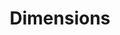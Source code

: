 ---
layout: default
bigquery: https://console.cloud.google.com/bigquery?p=covid-19-dimensions-ai&page=table&d=data&t=publications
contributors: Digital Science, https://www.digital-science.com/
cost: Free for personal, non-commercial use.
description: Dimensions contains more than 100 million publications, ranging from
  articles published in scholarly journals, books and book chapters, to preprints
  and conference proceedings. All publications are contextualized with linked data
  sets, funding, publications, patents, clinical trials, and policy documents. You
  can also view associated categories, funders, institutions, and researcher profiles.
documentation: https://docs.dimensions.ai/bigquery/index.html
last_edit: Mon, 04 Apr 2022 19:04:00 GMT
location: https://www.dimensions.ai/products/free/
maintained_by: Digital Science, https://www.digital-science.com/
schema_fields: '[''funding_nzd'', ''isbn'', ''associated_publication_id'', ''category_hrcs_hc'',
  ''research_org_state_names'', ''research_org_cities'', ''year'', ''original_title'',
  ''foa_number'', ''repository_url'', ''cpc'', ''volume'', ''funding_cny'', ''description'',
  ''book_title'', ''category_hra'', ''category_hrcs_rac'', ''organisation_details'',
  ''email_address'', ''jurisdiction'', ''doi'', ''funding_chf'', ''family_id'', ''research_org_country_names'',
  ''id'', ''pmid'', ''arxiv_id'', ''wikipedia_url'', ''funder_countries'', ''linkout'',
  ''active_years'', ''priority_year'', ''interventions'', ''title'', ''links'', ''altmetrics'',
  ''proceedings_title'', ''reference_ids'', ''date_inserted'', ''investigators'',
  ''publication_ids'', ''end_year'', ''cited_by_ids'', ''editors'', ''funding_usd'',
  ''research_orgs'', ''repository_id'', ''funding_aud'', ''category_icrp_ct'', ''associated_publication_pmid'',
  ''resulting_publication_ids'', ''date_print'', ''funder_org_acronyms'', ''abstract'',
  ''brief_title'', ''current_assignee_orgs'', ''metrics'', ''research_org_city_names'',
  ''filing_status'', ''current_assignee'', ''address'', ''source_id'', ''aliases'',
  ''end_date'', ''acronyms'', ''concepts'', ''labels'', ''expiration_year'', ''relationships'',
  ''assignee_orgs'', ''assignee_countries'', ''original_assignee'', ''ipcr'', ''funding_eur'',
  ''mesh_headings'', ''category_uoa'', ''associated_publication_arxiv_id'', ''registry'',
  ''granted_year'', ''journal'', ''legal_status'', ''category_for'', ''funding_cad'',
  ''family_members_ids'', ''established'', ''category_bra'', ''publication_year'',
  ''current_assignee_countries'', ''funding_details'', ''date_modified'', ''application_number'',
  ''acknowledgements'', ''category_icrp_cso'', ''acronym'', ''funding_amount'', ''associated_grant_ids'',
  ''issue'', ''open_access_categories_v2'', ''license'', ''embargo_date'', ''clinical_trial_ids'',
  ''types'', ''funder_orgs'', ''subtitles'', ''phase'', ''date'', ''status'', ''expiration_date'',
  ''patent_ids'', ''funding_gbp'', ''kind'', ''funder_org'', ''inventor_names'', ''start_year'',
  ''conditions'', ''funder_org_state_codes'', ''associated_publication_doi'', ''date_online'',
  ''filing_date'', ''original_assignee_countries'', ''eisbn'', ''category_rcdc'',
  ''language'', ''conference'', ''external_ids'', ''name'', ''pmcid'', ''book_series_title'',
  ''citations'', ''type'', ''original_abstract'', ''granted_date'', ''citations_count'',
  ''open_access_categories'', ''category_sdg'', ''citation_string'', ''researcher_ids'',
  ''authors'', ''created_date'', ''pages'', ''grant_number'', ''categories'', ''supporting_grant_ids'',
  ''publisher'', ''repository_name'', ''publication_date'', ''date_imported_gbq'',
  ''funder_org_cities'', ''filing_year'', ''legal_events'', ''funding_currency'',
  ''funder_org_countries'', ''priority_date'', ''gender'', ''resulting_publication_doi'',
  ''mesh_terms'', ''journal_lists'', ''start_date'', ''family_count'', ''funding_jpy'',
  ''original_assignee_orgs'', ''date_normal'', ''research_org_state_codes'', ''parent_id'',
  ''research_org_countries'']'
shortname: dimensions
tags:
- scholarly literature
- patents
- funding
- clinical trials
- academic profiles
terms_of_use: 'Use of both the Dimensions COVID-19 dataset and full Dimensions dataset
  are subject to the Dimensions Terms of use: https://www.dimensions.ai/policies-terms-legal '
title: Dimensions
uuid: dcff88bd-fe6b-4fdb-8159-809bf9d7bc1c
---